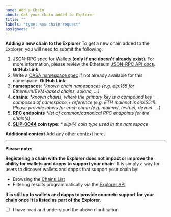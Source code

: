 ```yaml
---
name: Add a Chain
about: Get your chain added to Explorer
title: ""
labels: "type: new chain request"
assignees: ""
---
```


**Adding a new chain to the Explorer**
To get a new chain added to the Explorer, you will need to submit the following:

1. JSON-RPC spec for Wallets **(only if [one](https://docs.walletconnect.com/2.0/advanced/rpc-reference/ethereum-rpc) doesn't already exist)**. For more information, please review the Ethereum [JSON-RPC API docs](https://ethereum.org/en/developers/docs/apis/json-rpc/).
   **GitHub Link**:
2. Write a [CASA namespace spec](https://github.com/ChainAgnostic/namespaces) if not already available for this namespace.
   **GitHub Link**:
3. **namespaces**:
   _\*known chain namespaces (e.g. eip:155 for Ethereum/EVM-based chains, solana, ...)_
4. **chains**:
   _\*known chains, where the primary key is a compound key composed of namespace + reference (e.g. ETH mainnet is eip155:1)._
   _Please provide labels for each chain (e.g. mainnet, testnet, devnet, ...)_
5. **RPC endpoints**
   _\*list of common/canonical RPC endpoints for the chain(s)_
6. **[SLIP-0044](https://github.com/satoshilabs/slips/blob/master/slip-0044.md) coin type**:
   _\* slip44 coin type used in the namespace_

**Additional context**
Add any other context here.

---

**Please note:**

**Registering a chain with the Explorer does not impact or improve the ability for wallets and dapps to support your chain.** It is simply a way for users to discover wallets and dapps that support your chain by:

- Browsing the [Chains List](https://docs.walletconnect.com/advanced/multichain/chain-list)
- Filtering results programmatically via the [Explorer API](https://docs.walletconnect.com/cloud/explorer)

**It is still up to wallets and dapps to provide concrete support for your chain once it is listed as part of the Explorer.**

- [ ] I have read and understood the above clarification
